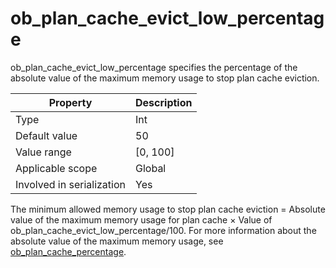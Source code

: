 # ob_plan_cache_evict_low_percentage

ob_plan_cache_evict_low_percentage specifies the percentage of the absolute value of the maximum memory usage to stop plan cache eviction.

| **Property** | **Description** |
|---------|------------|
| Type | Int |
| Default value | 50 |
| Value range | \[0, 100\] |
| Applicable scope | Global |
| Involved in serialization | Yes |

The minimum allowed memory usage to stop plan cache eviction = Absolute value of the maximum memory usage for plan cache × Value of ob_plan_cache_evict_low_percentage/100. For more information about the absolute value of the maximum memory usage, see [ob_plan_cache_percentage](../200.system-variable-of-mysql-mode/8600.ob_plan_cache_percentage-of-mysql-mode.md).
